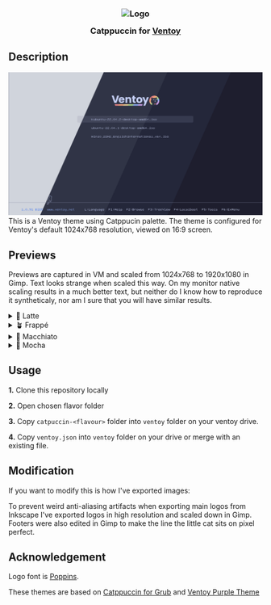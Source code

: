 <h3 align="center">
  <img src="https://raw.githubusercontent.com/catppuccin/catppuccin/main/assets/logos/exports/1544x1544_circle.png" width="100" alt="Logo"/><br/>
  <img src="https://raw.githubusercontent.com/catppuccin/catppuccin/main/assets/misc/transparent.png" height="30" width="0px"/>
  Catppuccin for <a href="https://www.ventoy.net/en/index.html">Ventoy</a>
  <img src="https://raw.githubusercontent.com/catppuccin/catppuccin/main/assets/misc/transparent.png" height="30" width="0px"/>
</h3>

## Description
 <img src="assets/preview.png"/>
This is a Ventoy theme using Catppucin palette. The theme is configured for Ventoy's default 1024x768 resolution, viewed on 16:9 screen.

## Previews
Previews are captured in VM and scaled from 1024x768 to 1920x1080 in Gimp. Text looks strange when scaled this way. On my monitor native scaling results in a much better text, but neither do I know how to reproduce it syntheticaly, nor am I sure that you will have similar results.

<details>
<summary>🌻 Latte</summary>
  <img src="assets/latte-scaled.png"/>
</details>
<details>
<summary>🪴 Frappé</summary>
  <img src="assets/frappe-scaled.png"/>
</details>
<details>
<summary>🌺 Macchiato</summary>
  <img src="assets/macchiato-scaled.png"/>
</details>
<details>
<summary>🌿 Mocha</summary>
  <img src="assets/mocha-scaled.png"/>
</details>

## Usage

**1.** Clone this repository locally

**2.** Open chosen flavor folder

**3.** Copy `catpuccin-<flavour>` folder into `ventoy` folder on your ventoy drive. 

**4.** Copy `ventoy.json` into `ventoy` folder on your drive or merge with an existing file.

## Modification

If you want to modify this is how I've exported images:

To prevent weird anti-aliasing artifacts when exporting main logos from Inkscape I've exported logos in high resolution and scaled down in Gimp.
Footers were also edited in Gimp to make the line the little cat sits on pixel perfect.

## Acknowledgement

Logo font is [Poppins](https://fonts.google.com/specimen/Poppins).

These themes are based on [Catppuccin for Grub](https://github.com/catppuccin/grub) and [Ventoy Purple Theme](https://github.com/odiegoduarte/ventoy-purple-theme)

